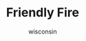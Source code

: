 ---
media: "images/rounds/round_4_2/friendly_fire.png"
media_type: image
title: Friendly Fire
author: wisconsin
desc: The Soviet forces experience difficulties avoiding friendly fire.
---